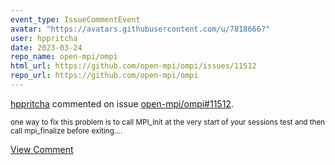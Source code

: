 ```yaml
---
event_type: IssueCommentEvent
avatar: "https://avatars.githubusercontent.com/u/7818666?"
user: hppritcha
date: 2023-03-24
repo_name: open-mpi/ompi
html_url: https://github.com/open-mpi/ompi/issues/11512
repo_url: https://github.com/open-mpi/ompi
---
```


<a href='https://github.com/hppritcha' target='_blank'>hppritcha</a> commented on issue <a href='https://github.com/open-mpi/ompi/issues/11512' target='_blank'>open-mpi/ompi#11512</a>.

<small>one way to fix this problem is to call MPI_Init at the very start of your sessions test and then call mpi_finalize before exiting....</small>

<a href='https://github.com/open-mpi/ompi/issues/11512' target='_blank'>View Comment</a>